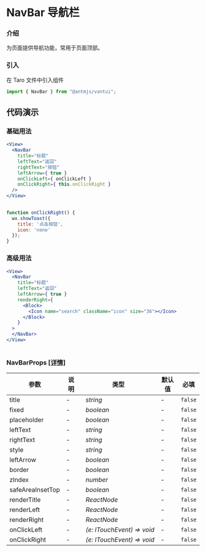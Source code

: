 # NavBar 导航栏

### 介绍

为页面提供导航功能，常用于页面顶部。

### 引入

在 Taro 文件中引入组件

```js
import { NavBar } from "@antmjs/vantui"; 
```

## 代码演示

### 基础用法

```jsx
<View>
  <NavBar
    title="标题"
    leftText="返回"
    rightText="按钮"
    leftArrow={ true }
    onClickLeft={ onClickLeft }
    onClickRight={ this.onClickRight }
  />
</View>
 
```

```js
function onClickRight() {
  wx.showToast({
    title: '点击按钮',
    icon: 'none'
  });
} 
```

### 高级用法

```jsx
<View>
  <NavBar
    title="标题"
    leftText="返回"
    leftArrow={ true }
    renderRight={
      <Block>
        <Icon name="search" className="icon" size="36"></Icon>
      </Block>
    }
  >
  </NavBar>
</View>
 
```
### NavBarProps [[详情]](https://github.com/AntmJS/vantui/tree/main/packages/vantui/types/nav-bar.d.ts)   

| 参数 | 说明 | 类型 | 默认值 | 必填 |
| --- | --- | --- | --- | --- |
| title | - | _&nbsp;&nbsp;string<br/>_ | - | `false` |
| fixed | - | _&nbsp;&nbsp;boolean<br/>_ | - | `false` |
| placeholder | - | _&nbsp;&nbsp;boolean<br/>_ | - | `false` |
| leftText | - | _&nbsp;&nbsp;string<br/>_ | - | `false` |
| rightText | - | _&nbsp;&nbsp;string<br/>_ | - | `false` |
| style | - | _&nbsp;&nbsp;string<br/>_ | - | `false` |
| leftArrow | - | _&nbsp;&nbsp;boolean<br/>_ | - | `false` |
| border | - | _&nbsp;&nbsp;boolean<br/>_ | - | `false` |
| zIndex | - | _&nbsp;&nbsp;number<br/>_ | - | `false` |
| safeAreaInsetTop | - | _&nbsp;&nbsp;boolean<br/>_ | - | `false` |
| renderTitle | - | _&nbsp;&nbsp;ReactNode<br/>_ | - | `false` |
| renderLeft | - | _&nbsp;&nbsp;ReactNode<br/>_ | - | `false` |
| renderRight | - | _&nbsp;&nbsp;ReactNode<br/>_ | - | `false` |
| onClickLeft | - | _&nbsp;&nbsp;(e:&nbsp;ITouchEvent)&nbsp;=>&nbsp;void<br/>_ | - | `false` |
| onClickRight | - | _&nbsp;&nbsp;(e:&nbsp;ITouchEvent)&nbsp;=>&nbsp;void<br/>_ | - | `false` |

